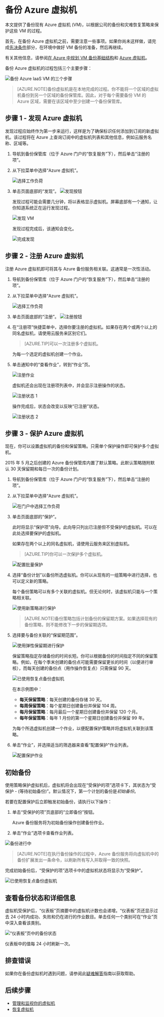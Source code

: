 <properties
	pageTitle="备份 Azure 虚拟机 | Windows Azure"
	description="使用本文中的 Azure 虚拟机备份过程来发现、注册和备份虚拟机。"
	services="backup"
	documentationCenter=""
	authors="Jim-Parker"
	manager="jwhit"
	editor=""
	keywords="虚拟机备份;备份虚拟机;备份和灾难恢复"/>

<tags
	ms.service="backup"
	ms.date="11/17/2015"
	wacn.date="01/26/2016"/>


# 备份 Azure 虚拟机
本文提供了备份现有 Azure 虚拟机 (VM)，以根据公司的备份和灾难恢复策略来保护这些 VM 的过程。

首先，在备份 Azure 虚拟机之前，需要注意一些事项。如果你尚未这样做，请完成[先决条件](/documentation/articles/backup-azure-vms-prepare)部分，在环境中做好 VM 备份的准备，然后再继续。

有关其他信息，请参阅[在 Azure 中规划 VM 备份基础结构](/documentation/articles/backup-azure-vms-introduction)和 [Azure 虚拟机](/documentation/services/virtual-machines/)。

<a name="offline-vms"></a>备份 Azure 虚拟机的过程包括三个主要步骤：

![备份 Azure IaaS VM 的三个步骤](./media/backup-azure-vms/3-steps-for-backup.png)

>[AZURE.NOTE]备份虚拟机是在本地完成的过程。你不能将一个区域的虚拟机备份到另一个区域的备份保管库。因此，对于每个需要备份 VM 的 Azure 区域，需要在该区域中至少创建一个备份保管库。

## 步骤 1 - 发现 Azure 虚拟机
发现过程应始终作为第一步来运行，这样是为了确保标识任何添加到订阅的新虚拟机。该过程将在 Azure 上查询订阅中的虚拟机列表和其他信息，例如云服务名称、区域等。

1. 导航到备份保管库（位于 Azure 门户的“恢复服务”下），然后单击“注册的项”。

2. 从下拉菜单中选择“Azure 虚拟机”。

    ![选择工作负荷](./media/backup-azure-vms/discovery-select-workload.png)

3. 单击页面底部的“发现”。
    ![发现按钮](./media/backup-azure-vms/discover-button-only.png)

    发现过程可能会需要几分钟，将以表格显示虚拟机。屏幕底部有一个通知，让你知道系统正在运行发现过程。

    ![发现 VM](./media/backup-azure-vms/discovering-vms.png)

    发现过程完成后，该通知会变化。

    ![完成发现](./media/backup-azure-vms/discovery-complete.png)

##  步骤 2 - 注册 Azure 虚拟机
注册 Azure 虚拟机即可将其与 Azure 备份服务相关联。这通常是一次性活动。

1. 导航到备份保管库（位于 Azure 门户的“恢复服务”下），然后单击“注册的项”。

2. 从下拉菜单中选择“Azure 虚拟机”。

    ![选择工作负荷](./media/backup-azure-vms/discovery-select-workload.png)

3. 单击页面底部的“注册”。
    ![注册按钮](./media/backup-azure-vms/register-button-only.png)

4. 在“注册项”快捷菜单中，选择你要注册的虚拟机。如果存在两个或两个以上的同名虚拟机，请使用云服务来区别它们。

    >[AZURE.TIP]可以一次注册多个虚拟机。

    为每一个选定的虚拟机创建一个作业。

5. 单击通知中的“查看作业”，转到“作业”页。

    ![注册作业](./media/backup-azure-vms/register-create-job.png)

    虚拟机还会出现在注册项列表中，并会显示注册操作的状态。

    ![注册状态 1](./media/backup-azure-vms/register-status01.png)

    操作完成后，状态会改变以反映“已注册”状态。

    ![注册状态 2](./media/backup-azure-vms/register-status02.png)

## 步骤 3 - 保护 Azure 虚拟机
现在，你可以设置虚拟机的备份和保留策略。只需单个保护操作即可保护多个虚拟机。

2015 年 5 月之后创建的 Azure 备份保管库内置了默认策略。此默认策略随附默认 30 天保留期和每日一次的备份计划。

1. 导航到备份保管库（位于 Azure 门户的“恢复服务”下），然后单击“注册的项”。
2. 从下拉菜单中选择“Azure 虚拟机”。

    ![在门户中选择工作负荷](./media/backup-azure-vms/select-workload.png)

3. 单击页面底部的“保护”。

    此时将显示“保护项”向导。此向导只列出已注册但不受保护的虚拟机。可以在此处选择要保护的虚拟机。

    如果存在两个以上的同名虚拟机，请使用云服务来区别虚拟机。

    >[AZURE.TIP]你可以一次保护多个虚拟机。

    ![配置批量保护](./media/backup-azure-vms/protect-at-scale.png)

4. 选择“备份计划”以备份所选虚拟机。你可以从现有的一组策略中进行选择，也可以定义新的策略。

    每个备份策略可以有多个关联的虚拟机。但无论何时，该虚拟机只能与一个策略相关联。

    ![使用新策略进行保护](./media/backup-azure-vms/policy-schedule.png)

    >[AZURE.NOTE]备份策略包括计划备份的保留期方案。如果选择现有的备份策略，则不能修改下一步的保留期选项。

5. 选择要与备份关联的“保留期范围”。

    ![使用弹性保留期进行保护](./media/backup-azure-vms/policy-retention.png)

    保留策略指定存储备份的时间长短。你可以根据备份的时间指定不同的保留策略。例如，在每个季末创建的备份点可能需要保留更长的时间（以便进行审核），而每天创建的备份点（用作操作恢复点）只需保留 90 天。

    ![已使用恢复点备份虚拟机](./media/backup-azure-vms/long-term-retention.png)

    在本示例图中：

    - **每天保留策略**：每天创建的备份存储 30 天。
    - **每周保留策略**：每个星期日创建备份并保留 104 周。
    - **每月保留策略**：每月最后一个星期日创建备份并保留 120 个月。
    - **每年保留策略**：每年 1 月份的第一个星期日创建备份并保留 99 年。

    为每个所选虚拟机创建一个作业，以便配置保护策略并将虚拟机关联到该策略。

6. 单击“作业”，并选择适当的筛选器来查看“配置保护”作业列表。

    ![配置保护作业](./media/backup-azure-vms/protect-configureprotection.png)

## 初始备份
使用策略保护虚拟机后，虚拟机将会出现在“受保护的项”选项卡下，其状态为“受保护 - (等待初始备份)”。默认情况下，第一个计划的备份是*初始备份*。

若要在配置保护后立即触发初始备份，请执行以下操作：

1. 单击“受保护的项”页底部的“立即备份”按钮。

    Azure 备份服务将为初始备份操作创建备份作业。

2. 单击“作业”选项卡查看作业列表。

![备份进行中](./media/backup-azure-vms/protect-inprogress.png)

>[AZURE.NOTE]在执行备份操作的过程中，Azure 备份服务将向虚拟机中的备份扩展发出一条命令，以刷新所有写入并取得一致的快照。

完成初始备份后，“受保护的项”选项卡中的虚拟机状态将显示为“受保护”。

![已使用恢复点备份虚拟机](./media/backup-azure-vms/protect-backedupvm.png)

## 查看备份状态和详细信息
虚拟机受保护后，“仪表板”页摘要中的虚拟机计数也会递增。“仪表板”页还显示过去 24 小时内成功、失败和仍在进行的作业数目。单击任何一个类别可在“作业”页中深入查看该类别。

![“仪表板”页中的备份状态](./media/backup-azure-vms/dashboard-protectedvms.png)

仪表板中的值每 24 小时刷新一次。

## 排查错误
如果你在备份虚拟机时遇到问题，请参阅此[疑难解答](/documentation/articles/backup-azure-vms-troubleshoot)指南以获取帮助。

## 后续步骤

- [管理和监视你的虚拟机](/documentation/articles/backup-azure-manage-vms)
- [恢复虚拟机](/documentation/articles/backup-azure-restore-vms)

<!---HONumber=Mooncake_0104_2016-->